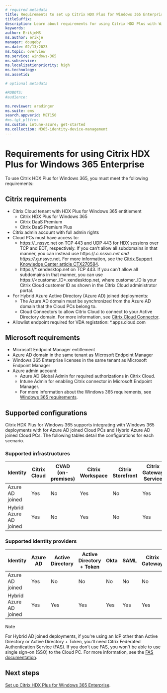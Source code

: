 ```yaml
---
# required metadata
title: Requirements to set up Citrix HDX Plus for Windows 365 Enterprise
titleSuffix:
description: Learn about requirements for using Citrix HDX Plus with Windows 365 Enterprise.
keywords:
author: ErikjeMS  
ms.author: erikje
manager: dougeby
ms.date: 02/13/2023
ms.topic: overview
ms.service: windows-365
ms.subservice:
ms.localizationpriority: high
ms.technology:
ms.assetid: 

# optional metadata

#ROBOTS:
#audience:

ms.reviewer: aradinger    
ms.suite: ems
search.appverid: MET150
#ms.tgt_pltfrm:
ms.custom: intune-azure; get-started
ms.collection: M365-identity-device-management
---
```


# Requirements for using Citrix HDX Plus for Windows 365 Enterprise

To use Citrix HDX Plus for Windows 365, you must meet the following requirements:

## Citrix requirements

- Citrix Cloud tenant with HDX Plus for Windows 365 entitlement
  - Citrix HDX Plus for Windows 365
  - Citrix DaaS Premium
  - Citrix DaaS Premium Plus
- Citrix admin account with full admin rights
- Cloud PCs must have access to:
  - https://*.*.nssvc.net on TCP 443 and UDP 443 for HDX sessions over TCP and EDT, respectively. If you can’t allow all subdomains in that manner, you can instead use https://*.c.nssvc.net and https://*.g.nssvc.net. For more information, see the [Citrix Support Knowledge Center article CTX270584](https://support.citrix.com/article/CTX270584/citrix-gateway-service-pointsofpresence-pops).
  - https://*.xendesktop.net on TCP 443. If you can’t allow all subdomains in that manner, you can use https://<customer_ID>.xendesktop.net, where customer_ID is your Citrix Cloud customer ID as shown in the Citrix Cloud administrator portal.
- For Hybrid Azure Active Directory (Azure AD) joined deployments:
  - The Azure AD domain must be synchronized from the Azure AD domain that the Cloud PCs belong to.
  - Cloud Connectors to allow Citrix Cloud to connect to your Active Directory domain. For more information, see [Citrix Cloud Connector](https://docs.citrix.com/en-us/citrix-cloud/citrix-cloud-resource-locations/citrix-cloud-connector.html).
- Allowlist endpoint required for VDA registation: \*.apps.cloud.com

## Microsoft requirements

- Microsoft Endpoint Manager entitlement
- Azure AD domain in the same tenant as Microsoft Endpoint Manager
- Windows 365 Enterprise licenses in the same tenant as Microsoft Endpoint Manager
- Azure admin account:
  - Azure AD Global Admin for required authorizations in Citrix Cloud.
  - Intune Admin for enabling Citrix connector in Microsoft Endpoint Manager.
  - For more information about the Windows 365 requirements, see [Windows 365 requirements](requirements.md).

## Supported configurations

Citrix HDX Plus for Windows 365 supports integrating with Windows 365 deployments with for Azure AD joined Cloud PCs and Hybrid Azure AD joined Cloud PCs. The following tables detail the configurations for each scenario.

### Supported infrastructures

| Identity | Citrix Cloud | CVAD (on-premises) | Citrix Workspace | Citrix Storefront | Citrix Gateway Service | Citrix Gateway |
| --- | --- | --- | --- | --- | --- | --- |
| Azure AD joined | Yes | No | Yes | No | Yes | No |
| Hybrid Azure AD joined | Yes | No | Yes | No | Yes | No |

### Supported identity providers

| Identity | Azure AD | Active Directory | Active Directory + Token | Okta | SAML | Citrix Gateway | Adaptive Authentication |
| --- | --- | --- | --- | --- | --- | --- | --- |
| Azure AD joined | Yes | No | No | No | No | No | No |
| Hybrid Azure AD joined | Yes | Yes | Yes | Yes | Yes | Yes | Yes |

> [!NOTE]  
> For Hybrid AD joined deployments, if you're using an IdP other than Active Directory or Active Directory + Token, you'll need Citrix Federated Authentication Service (FAS). If you don't use FAS, you won't be able to use single sign-on (SSO) to the Cloud PC. For more information, see the [FAS documentation](https://docs.citrix.com/en-us/federated-authentication-service).  

<!-- ########################## -->
## Next steps

[Set up Citrix HDX Plus for Windows 365 Enterprise](set-up-citrix.md).
